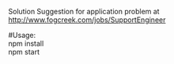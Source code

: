 Solution Suggestion for application problem at http://www.fogcreek.com/jobs/SupportEngineer  

#Usage:  
npm install  
npm start

